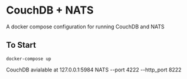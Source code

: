# CouchDB + NATS
A docker compose configuration for running CouchDB and NATS

## To Start
```docker-compose up```

CouchDB avialable at 127.0.0.1:5984
NATS --port 4222 --http_port 8222
